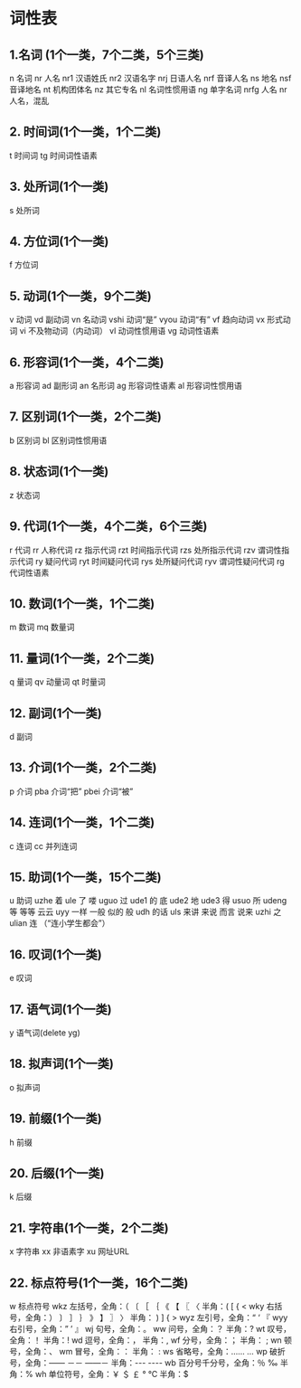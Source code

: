 # 词性表

## 1.名词 (1个一类，7个二类，5个三类)
n 名词
nr 人名
nr1 汉语姓氏
nr2 汉语名字
nrj 日语人名
nrf 音译人名
ns 地名
nsf 音译地名
nt 机构团体名
nz 其它专名
nl 名词性惯用语
ng 单字名词
nrfg 人名
nr 人名，混乱

## 2. 时间词(1个一类，1个二类)
t 时间词
tg 时间词性语素

## 3. 处所词(1个一类)
s 处所词

## 4. 方位词(1个一类)
f 方位词

## 5. 动词(1个一类，9个二类)
v 动词
vd 副动词
vn 名动词
vshi 动词“是”
vyou 动词“有”
vf 趋向动词
vx 形式动词
vi 不及物动词（内动词）
vl 动词性惯用语
vg 动词性语素

## 6. 形容词(1个一类，4个二类)
a 形容词
ad 副形词
an 名形词
ag 形容词性语素
al 形容词性惯用语

## 7. 区别词(1个一类，2个二类)
b 区别词
bl 区别词性惯用语

## 8. 状态词(1个一类)
z 状态词

## 9. 代词(1个一类，4个二类，6个三类)
r 代词
rr 人称代词
rz 指示代词
rzt 时间指示代词
rzs 处所指示代词
rzv 谓词性指示代词
ry 疑问代词
ryt 时间疑问代词
rys 处所疑问代词
ryv 谓词性疑问代词
rg 代词性语素

## 10. 数词(1个一类，1个二类)
m 数词
mq 数量词

## 11. 量词(1个一类，2个二类)
q 量词
qv 动量词
qt 时量词

## 12. 副词(1个一类)
d 副词

## 13. 介词(1个一类，2个二类)
p 介词
pba 介词“把”
pbei 介词“被”

## 14. 连词(1个一类，1个二类)
c 连词
cc 并列连词

## 15. 助词(1个一类，15个二类)
u 助词
uzhe 着
ule 了 喽
uguo 过
ude1 的 底
ude2 地
ude3 得
usuo 所
udeng 等 等等 云云
uyy 一样 一般 似的 般
udh 的话
uls 来讲 来说 而言 说来
uzhi 之
ulian 连 （“连小学生都会”）

## 16. 叹词(1个一类)
e 叹词

## 17. 语气词(1个一类)
y 语气词(delete yg)

## 18. 拟声词(1个一类)
o 拟声词

## 19. 前缀(1个一类)
h 前缀

## 20. 后缀(1个一类)
k 后缀

## 21. 字符串(1个一类，2个二类)
x 字符串
xx 非语素字
xu 网址URL

## 22. 标点符号(1个一类，16个二类)
w 标点符号
wkz 左括号，全角：（ 〔 ［ ｛ 《 【 〖 〈 半角：( [ { <
wky 右括号，全角：） 〕 ］ ｝ 》 】 〗 〉 半角： ) ] { >
wyz 左引号，全角：“ ‘ 『
wyy 右引号，全角：” ’ 』
wj 句号，全角：。
ww 问号，全角：？ 半角：?
wt 叹号，全角：！ 半角：!
wd 逗号，全角：， 半角：,
wf 分号，全角：； 半角： ;
wn 顿号，全角：、
wm 冒号，全角：： 半角： :
ws 省略号，全角：…… …
wp 破折号，全角：—— －－ ——－ 半角：--- ----
wb 百分号千分号，全角：％ ‰ 半角：%
wh 单位符号，全角：￥ ＄ ￡ ° ℃ 半角：$